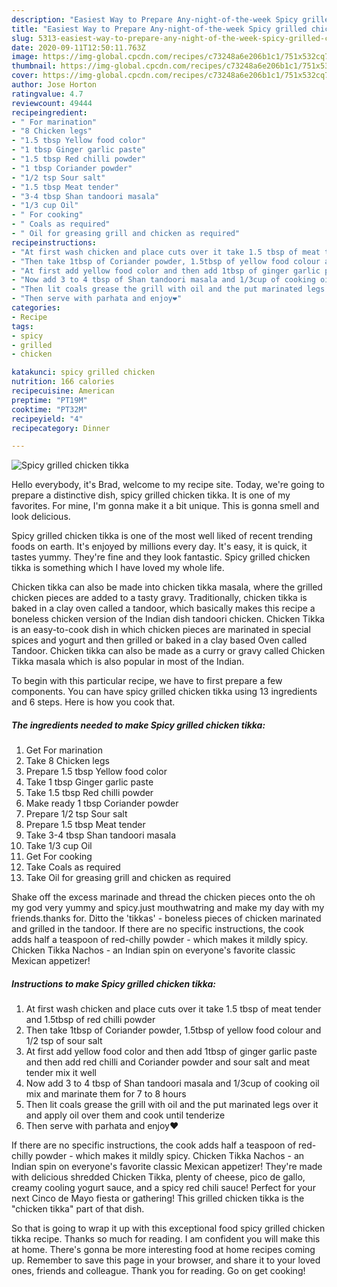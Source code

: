 ```yaml
---
description: "Easiest Way to Prepare Any-night-of-the-week Spicy grilled chicken tikka"
title: "Easiest Way to Prepare Any-night-of-the-week Spicy grilled chicken tikka"
slug: 5313-easiest-way-to-prepare-any-night-of-the-week-spicy-grilled-chicken-tikka
date: 2020-09-11T12:50:11.763Z
image: https://img-global.cpcdn.com/recipes/c73248a6e206b1c1/751x532cq70/spicy-grilled-chicken-tikka-recipe-main-photo.jpg
thumbnail: https://img-global.cpcdn.com/recipes/c73248a6e206b1c1/751x532cq70/spicy-grilled-chicken-tikka-recipe-main-photo.jpg
cover: https://img-global.cpcdn.com/recipes/c73248a6e206b1c1/751x532cq70/spicy-grilled-chicken-tikka-recipe-main-photo.jpg
author: Jose Horton
ratingvalue: 4.7
reviewcount: 49444
recipeingredient:
- " For marination"
- "8 Chicken legs"
- "1.5 tbsp Yellow food color"
- "1 tbsp Ginger garlic paste"
- "1.5 tbsp Red chilli powder"
- "1 tbsp Coriander powder"
- "1/2 tsp Sour salt"
- "1.5 tbsp Meat tender"
- "3-4 tbsp Shan tandoori masala"
- "1/3 cup Oil"
- " For cooking"
- " Coals as required"
- " Oil for greasing grill and chicken as required"
recipeinstructions:
- "At first wash chicken and place cuts over it take 1.5 tbsp of meat tender and 1.5tbsp of red chilli powder"
- "Then take 1tbsp of Coriander powder, 1.5tbsp of yellow food colour and 1/2 tsp of sour salt"
- "At first add yellow food color and then add 1tbsp of ginger garlic paste and then add red chilli and Coriander powder and sour salt and meat tender mix it well"
- "Now add 3 to 4 tbsp of Shan tandoori masala and 1/3cup of cooking oil mix and marinate them for 7 to 8 hours"
- "Then lit coals grease the grill with oil and the put marinated legs over it and apply oil over them and cook until tenderize"
- "Then serve with parhata and enjoy❤"
categories:
- Recipe
tags:
- spicy
- grilled
- chicken

katakunci: spicy grilled chicken 
nutrition: 166 calories
recipecuisine: American
preptime: "PT19M"
cooktime: "PT32M"
recipeyield: "4"
recipecategory: Dinner

---
```



![Spicy grilled chicken tikka](https://img-global.cpcdn.com/recipes/c73248a6e206b1c1/751x532cq70/spicy-grilled-chicken-tikka-recipe-main-photo.jpg)

Hello everybody, it's Brad, welcome to my recipe site. Today, we're going to prepare a distinctive dish, spicy grilled chicken tikka. It is one of my favorites. For mine, I'm gonna make it a bit unique. This is gonna smell and look delicious.

Spicy grilled chicken tikka is one of the most well liked of recent trending foods on earth. It's enjoyed by millions every day. It's easy, it is quick, it tastes yummy. They're fine and they look fantastic. Spicy grilled chicken tikka is something which I have loved my whole life.

Chicken tikka can also be made into chicken tikka masala, where the grilled chicken pieces are added to a tasty gravy. Traditionally, chicken tikka is baked in a clay oven called a tandoor, which basically makes this recipe a boneless chicken version of the Indian dish tandoori chicken. Chicken Tikka is an easy-to-cook dish in which chicken pieces are marinated in special spices and yogurt and then grilled or baked in a clay based Oven called Tandoor. Chicken tikka can also be made as a curry or gravy called Chicken Tikka masala which is also popular in most of the Indian.


To begin with this particular recipe, we have to first prepare a few components. You can have spicy grilled chicken tikka using 13 ingredients and 6 steps. Here is how you cook that.

<!--inarticleads1-->

##### The ingredients needed to make Spicy grilled chicken tikka:

1. Get  For marination
1. Take 8 Chicken legs
1. Prepare 1.5 tbsp Yellow food color
1. Take 1 tbsp Ginger garlic paste
1. Take 1.5 tbsp Red chilli powder
1. Make ready 1 tbsp Coriander powder
1. Prepare 1/2 tsp Sour salt
1. Prepare 1.5 tbsp Meat tender
1. Take 3-4 tbsp Shan tandoori masala
1. Take 1/3 cup Oil
1. Get  For cooking
1. Take  Coals as required
1. Take  Oil for greasing grill and chicken as required


Shake off the excess marinade and thread the chicken pieces onto the oh my god very yummy and spicy.just mouthwatring and make my day with my friends.thanks for. Ditto the &#39;tikkas&#39; - boneless pieces of chicken marinated and grilled in the tandoor. If there are no specific instructions, the cook adds half a teaspoon of red-chilly powder - which makes it mildly spicy. Chicken Tikka Nachos - an Indian spin on everyone&#39;s favorite classic Mexican appetizer! 

<!--inarticleads2-->

##### Instructions to make Spicy grilled chicken tikka:

1. At first wash chicken and place cuts over it take 1.5 tbsp of meat tender and 1.5tbsp of red chilli powder
1. Then take 1tbsp of Coriander powder, 1.5tbsp of yellow food colour and 1/2 tsp of sour salt
1. At first add yellow food color and then add 1tbsp of ginger garlic paste and then add red chilli and Coriander powder and sour salt and meat tender mix it well
1. Now add 3 to 4 tbsp of Shan tandoori masala and 1/3cup of cooking oil mix and marinate them for 7 to 8 hours
1. Then lit coals grease the grill with oil and the put marinated legs over it and apply oil over them and cook until tenderize
1. Then serve with parhata and enjoy❤


If there are no specific instructions, the cook adds half a teaspoon of red-chilly powder - which makes it mildly spicy. Chicken Tikka Nachos - an Indian spin on everyone&#39;s favorite classic Mexican appetizer! They&#39;re made with delicious shredded Chicken Tikka, plenty of cheese, pico de gallo, creamy cooling yogurt sauce, and a spicy red chili sauce! Perfect for your next Cinco de Mayo fiesta or gathering! This grilled chicken tikka is the &#34;chicken tikka&#34; part of that dish. 

So that is going to wrap it up with this exceptional food spicy grilled chicken tikka recipe. Thanks so much for reading. I am confident you will make this at home. There's gonna be more interesting food at home recipes coming up. Remember to save this page in your browser, and share it to your loved ones, friends and colleague. Thank you for reading. Go on get cooking!
